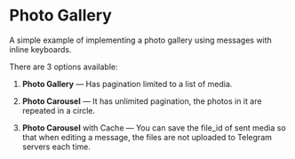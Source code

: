 # Photo Gallery
A simple example of implementing a photo gallery using messages with inline keyboards.

There are 3 options available:

1. **Photo Gallery** — Has pagination limited to a list of media.

2. **Photo Carousel** — It has unlimited pagination, the photos in it are repeated in a circle.

3. **Photo Carousel** with Cache — You can save the file_id of sent media so that when editing a message, the files are not uploaded to Telegram servers each time.